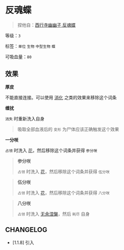 # 反魂蝶

> 捏他自：[西行寺幽幽子 反魂蝶](https://thwiki.cc/%E5%8F%8D%E9%AD%82%E8%9D%B6)

等级：`3`

标签：`单位` `生物` `中型生物` `蝶`

可吸血量：`80`

## 效果

**厚皮**

不能直接连接。可以使用 [消化](消化.md) 之类的效果来移除这个词条

**缠扰**

`消失` 时重新洗入自身

> 吸取全部血液后的 `变形` 为尸体应该正确触发这个效果

**一分咲**

`占领` 时洗入 [花](../卡牌组/花.md)，然后移除这个词条并获得 `参分咲`

> **参分咲**
>
> `占领` 时洗入 [花](../卡牌组/花.md)，然后移除这个词条并获得 `伍分咲`

> **伍分咲**
>
> `占领` 时洗入 [花](../卡牌组/花.md)，然后移除这个词条并获得 `八分咲`

> **八分咲**
>
> `占领` 时洗入 [无余涅槃](无余涅槃.md)，然后 `耗尽` 自身

## CHANGELOG

- [1.1.8] 引入
